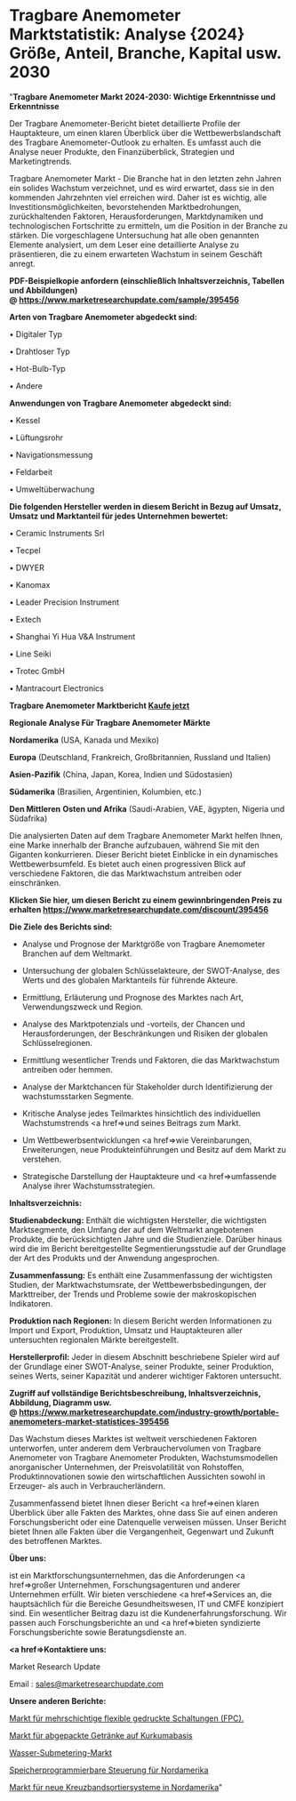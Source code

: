 # Tragbare Anemometer Marktstatistik: Analyse {2024} Größe, Anteil, Branche, Kapital usw. 2030

"<strong>Tragbare Anemometer Markt 2024-2030: Wichtige Erkenntnisse und Erkenntnisse</strong>

Der Tragbare Anemometer-Bericht bietet detaillierte Profile der Hauptakteure, um einen klaren Überblick über die Wettbewerbslandschaft des Tragbare Anemometer-Outlook zu erhalten. Es umfasst auch die Analyse neuer Produkte, den Finanzüberblick, Strategien und Marketingtrends.

Tragbare Anemometer Markt - Die Branche hat in den letzten zehn Jahren ein solides Wachstum verzeichnet, und es wird erwartet, dass sie in den kommenden Jahrzehnten viel erreichen wird. Daher ist es wichtig, alle Investitionsmöglichkeiten, bevorstehenden Marktbedrohungen, zurückhaltenden Faktoren, Herausforderungen, Marktdynamiken und technologischen Fortschritte zu ermitteln, um die Position in der Branche zu stärken. Die vorgeschlagene Untersuchung hat alle oben genannten Elemente analysiert, um dem Leser eine detaillierte Analyse zu präsentieren, die zu einem erwarteten Wachstum in seinem Geschäft anregt.

<strong><b>PDF-Beispielkopie anfordern (einschließlich Inhaltsverzeichnis, Tabellen und Abbildungen) @ </b></strong><strong><a href=https://www.marketresearchupdate.com/sample/395456><strong>https://www.marketresearchupdate.com/sample/395456</u></a></strong></strong>

<strong>Arten von Tragbare Anemometer abgedeckt sind:</strong>

• Digitaler Typ

• Drahtloser Typ

• Hot-Bulb-Typ

• Andere

<strong>Anwendungen von Tragbare Anemometer abgedeckt sind:</strong>

• Kessel

• Lüftungsrohr

• Navigationsmessung

• Feldarbeit

• Umweltüberwachung

<strong>Die folgenden Hersteller werden in diesem Bericht in Bezug auf Umsatz, Umsatz und Marktanteil für jedes Unternehmen bewertet:</strong>

• Ceramic Instruments Srl

• Tecpel

• DWYER

• Kanomax

• Leader Precision Instrument

• Extech

• Shanghai Yi Hua V&A Instrument

• Line Seiki

• Trotec GmbH

• Mantracourt Electronics

<strong>Tragbare Anemometer Marktbericht <a href=https://www.marketresearchupdate.com/buynow/395456>Kaufe jetzt</a></strong>

<strong>Regionale Analyse Für Tragbare Anemometer Märkte</strong>

<strong>Nordamerika</strong> (USA, Kanada und Mexiko)

<strong>Europa</strong> (Deutschland, Frankreich, Großbritannien, Russland und Italien)

<strong>Asien-Pazifik</strong> (China, Japan, Korea, Indien und Südostasien)

<strong>Südamerika</strong> (Brasilien, Argentinien, Kolumbien, etc.)

<strong>Den Mittleren</strong> <strong>Osten und Afrika</strong> (Saudi-Arabien, VAE, ägypten, Nigeria und Südafrika)

Die analysierten Daten auf dem Tragbare Anemometer Markt helfen Ihnen, eine Marke innerhalb der Branche aufzubauen, während Sie mit den Giganten konkurrieren. Dieser Bericht bietet Einblicke in ein dynamisches Wettbewerbsumfeld. Es bietet auch einen progressiven Blick auf verschiedene Faktoren, die das Marktwachstum antreiben oder einschränken.

<strong>Klicken Sie hier, um diesen Bericht zu einem gewinnbringenden Preis zu erhalten
</strong><strong><a href=https://www.marketresearchupdate.com/discount/395456>https://www.marketresearchupdate.com/discount/395456</b></u></strong></a>

<strong>Die Ziele des Berichts sind:</strong>

- Analyse und Prognose der Marktgröße von Tragbare Anemometer Branchen auf dem Weltmarkt.

- Untersuchung der globalen Schlüsselakteure, der SWOT-Analyse, des Werts und des globalen Marktanteils für führende Akteure.

- Ermittlung, Erläuterung und Prognose des Marktes nach Art, Verwendungszweck und Region.

- Analyse des Marktpotenzials und -vorteils, der Chancen und Herausforderungen, der Beschränkungen und Risiken der globalen Schlüsselregionen.

- Ermittlung wesentlicher Trends und Faktoren, die das Marktwachstum antreiben oder hemmen.

- Analyse der Marktchancen für Stakeholder durch Identifizierung der wachstumsstarken Segmente.

- Kritische Analyse jedes Teilmarktes hinsichtlich des individuellen Wachstumstrends <a href=>und</a> seines Beitrags zum Markt.

- Um Wettbewerbsentwicklungen <a href=>wie</a> Vereinbarungen, Erweiterungen, neue Produkteinführungen und Besitz auf dem Markt zu verstehen.

- Strategische Darstellung der Hauptakteure und <a href=>umfas</a>sende Analyse ihrer Wachstumsstrategien.

<strong>Inhaltsverzeichnis:</strong>

<strong>Studienabdeckung:</strong> Enthält die wichtigsten Hersteller, die wichtigsten Marktsegmente, den Umfang der auf dem Weltmarkt angebotenen Produkte, die berücksichtigten Jahre und die Studienziele. Darüber hinaus wird die im Bericht bereitgestellte Segmentierungsstudie auf der Grundlage der Art des Produkts und der Anwendung angesprochen.

<strong>Zusammenfassung:</strong> Es enthält eine Zusammenfassung der wichtigsten Studien, der Marktwachstumsrate, der Wettbewerbsbedingungen, der Markttreiber, der Trends und Probleme sowie der makroskopischen Indikatoren.

<strong>Produktion nach Regionen:</strong> In diesem Bericht werden Informationen zu Import und Export, Produktion, Umsatz und Hauptakteuren aller untersuchten regionalen Märkte bereitgestellt.

<strong>Herstellerprofil:</strong> Jeder in diesem Abschnitt beschriebene Spieler wird auf der Grundlage einer SWOT-Analyse, seiner Produkte, seiner Produktion, seines Werts, seiner Kapazität und anderer wichtiger Faktoren untersucht.

<strong><b>Zugriff auf vollständige Berichtsbeschreibung, Inhaltsverzeichnis, Abbildung, Diagramm usw. @ </b></strong><strong><a href=https://www.marketresearchupdate.com/industry-growth/portable-anemometers-market-statistices-395456>https://www.marketresearchupdate.com/industry-growth/portable-anemometers-market-statistices-395456</a></strong>

Das Wachstum dieses Marktes ist weltweit verschiedenen Faktoren unterworfen, unter anderem dem Verbrauchervolumen von Tragbare Anemometer von Tragbare Anemometer Produkten, Wachstumsmodellen anorganischer Unternehmen, der Preisvolatilität von Rohstoffen, Produktinnovationen sowie den wirtschaftlichen Aussichten sowohl in Erzeuger- als auch in Verbraucherländern.

Zusammenfassend bietet Ihnen dieser Bericht <a href=>einen</a> klaren Überblick über alle Fakten des Marktes, ohne dass Sie auf einen anderen Forschungsbericht oder eine Datenquelle verweisen müssen. Unser Bericht bietet Ihnen alle Fakten über die Vergangenheit, Gegenwart und Zukunft des betroffenen Marktes.

<strong>Über uns:</strong>

 ist ein Marktforschungsunternehmen, das die Anforderungen <a href=>großer</a> Unternehmen, Forschungsagenturen und anderer Unternehmen erfüllt. Wir bieten verschiedene <a href=>Services</a> an, die hauptsächlich für die Bereiche Gesundheitswesen, IT und CMFE konzipiert sind. Ein wesentlicher Beitrag dazu ist die Kundenerfahrungsforschung. Wir passen auch Forschungsberichte an und <a href=>bieten</a> syndizierte Forschungsberichte sowie Beratungsdienste an.

<strong><a href=>Kontaktiere uns:</a></strong>

Market Research Update

Email : sales@marketresearchupdate.com

<strong>Unsere anderen Berichte:</strong>

<a href=https://www.linkedin.com/pulse/multi-layer-flexible-printed-circuit-fpc-market>Markt für mehrschichtige flexible gedruckte Schaltungen (FPC).</a>

<a href=https://www.linkedin.com/pulse/packaged-turmeric-based-beverages-market-opportunities>Markt für abgepackte Getränke auf Kurkumabasis</a>

<a href=https://www.linkedin.com/pulse/water-submetering-market-outlooks-2023-size-players>Wasser-Submetering-Markt</a>

<a href=https://www.linkedin.com/pulse/north-america-programmable-logic-controller>Speicherprogrammierbare Steuerung für Nordamerika</a>

<a href=https://www.linkedin.com/pulse/north-america-new-cross-belt-sorting-system-market>Markt für neue Kreuzbandsortiersysteme in Nordamerika</a>"
